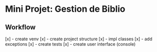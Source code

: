 # Mini Projet: Gestion de Biblio

## Workflow

[x] - create venv
[x] - create project structure
[x] - impl classes
[x] - add exceptions
[x] - create tests
[x] - create user interface (console)